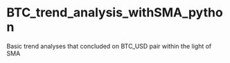# BTC_trend_analysis_withSMA_python
Basic trend analyses that concluded on BTC_USD pair within the light of SMA 

